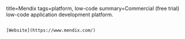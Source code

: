 title=Mendix
tags=platform, low-code
summary=Commercial (free trial) low-code application development platform.
~~~~~~

[Website](https://www.mendix.com/)

